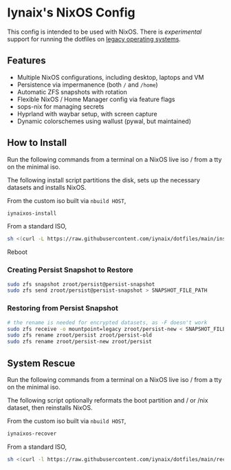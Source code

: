 # Iynaix's NixOS Config

This config is intended to be used with NixOS. There is *experimental* support for running the dotfiles on [legacy operating systems](https://github.com/iynaix/dotfiles/blob/main/home-manager.md).

## Features

- Multiple NixOS configurations, including desktop, laptops and VM
- Persistence via impermanence (both `/` and `/home`)
- Automatic ZFS snapshots with rotation
- Flexible NixOS / Home Manager config via feature flags
- sops-nix for managing secrets
- Hyprland with waybar setup, with screen capture
- Dynamic colorschemes using wallust (pywal, but maintained)

## How to Install
Run the following commands from a terminal on a NixOS live iso / from a tty on the minimal iso.

The following install script partitions the disk, sets up the necessary datasets and installs NixOS.

From the custom iso built via `nbuild HOST`,
```sh
iynaixos-install
```

From a standard ISO,
```sh
sh <(curl -L https://raw.githubusercontent.com/iynaix/dotfiles/main/install.sh)
```
Reboot

### Creating Persist Snapshot to Restore

```sh
sudo zfs snapshot zroot/persist@persist-snapshot
sudo zfs send zroot/persist@persist-snapshot > SNAPSHOT_FILE_PATH
```

### Restoring from Persist Snapshot

```sh
# the rename is needed for encrypted datasets, as -F doesn't work
sudo zfs receive -o mountpoint=legacy zroot/persist-new < SNAPSHOT_FILE_PATH
sudo zfs rename zroot/persist zroot/persist-old
sudo zfs rename zroot/persist-new zroot/persist
```

## System Rescue
Run the following commands from a terminal on a NixOS live iso / from a tty on the minimal iso.

The following script optionally reformats the boot partition and / or /nix dataset, then reinstalls NixOS.

From the custom iso built via `nbuild HOST`,
```sh
iynaixos-recover
```

From a standard ISO,
```sh
sh <(curl -l https://raw.githubusercontent.com/iynaix/dotfiles/main/recover.sh)
```